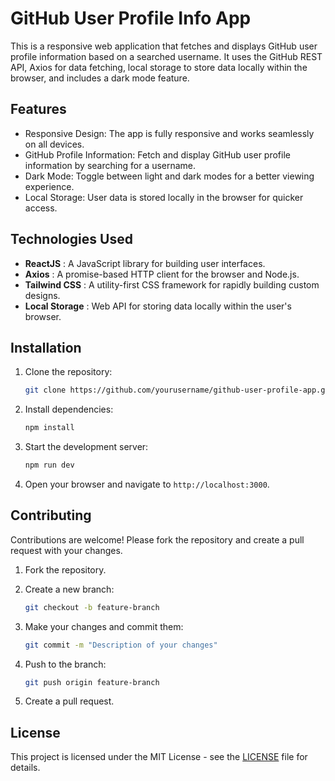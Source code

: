# GitHub User Profile Info App
This is a responsive web application that fetches and displays GitHub user profile information based on a searched username. It uses the GitHub REST API, Axios for data fetching, local storage to store data locally within the browser, and includes a dark mode feature.

## Features
- Responsive Design: The app is fully responsive and works seamlessly on all devices.
- GitHub Profile Information: Fetch and display GitHub user profile information by searching for a username.
- Dark Mode: Toggle between light and dark modes for a better viewing experience.
- Local Storage: User data is stored locally in the browser for quicker access.


## Technologies Used
* **ReactJS** : A JavaScript library for building user interfaces.
* **Axios** : A promise-based HTTP client for the browser and Node.js.
* **Tailwind CSS** : A utility-first CSS framework for rapidly building custom designs.
* **Local Storage** : Web API for storing data locally within the user's browser.

## Installation
1. Clone the repository:

    ```bash
   git clone https://github.com/yourusername/github-user-profile-app.git

    ```

2. Install dependencies:

    ```bash
    npm install
    ```



3. Start the development server:

    ```bash
    npm run dev
    ```

5. Open your browser and navigate to `http://localhost:3000`.



## Contributing

Contributions are welcome! Please fork the repository and create a pull request with your changes.

1. Fork the repository.
2. Create a new branch:

    ```bash
    git checkout -b feature-branch
    ```

3. Make your changes and commit them:

    ```bash
    git commit -m "Description of your changes"
    ```

4. Push to the branch:

    ```bash
    git push origin feature-branch
    ```

5. Create a pull request.

## License

This project is licensed under the MIT License - see the [LICENSE](LICENSE) file for details.

